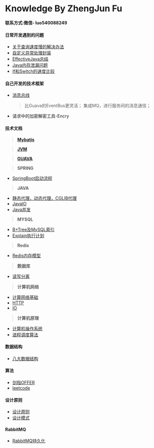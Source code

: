 Knowledge By ZhengJun Fu 
======
**联系方式:微信- luo540088249**

#### 日常开发遇到的问题
  * [关于查询速度慢的解决办法](./doc/mysql/查询缓慢解决办法.md)
  * [自定义异常处理封装](https://github.com/LuoJhno/knowledge/tree/master/code/src/java_exception_wrapper)
  * [EffectiveJava总结](./doc/effectiveJava/EffectiveJava总结.md)
  * [Java内存泄漏问题](./doc/java/Java内存泄漏.md) 
  * [If和Switch的速度比较](./doc/java/If和Switch的速度比较.md)
   

#### 自己开发的技术框架
  * [消息总线](https://github.com/LuoJhno/messageBus)   
    > 比Guava的EventBus更灵活；
    集成MQ，进行服务间的消息通信；
  * 请求中的加密解密工具-Encry

#### 技术文档
> **[Mybatis](./doc/mybatis/Mybatis目录.md)**

> **[JVM](./doc/jvm/JVM目录.md)**  

> **[GUAVA](./doc/guava/Guava.md)**

> **SPRING**
   * [SpringBoot启动流程](./doc/springboot/SpringBoot启动流程.md)
   
> **JAVA**
   * [静态代理，动态代理，CGLIB代理](./doc/java/静态代理，动态代理，CGLIB代理.md)
   * [JavaIO](./doc/java/JavaIO.md)
   * [Java并发](./doc/java/Java并发.md)
  


> **MYSQL**
   * [B+Tree及MySQL索引](./doc/mysql/B+Tree及MySQL索引.md)
   * [Explain执行计划](./doc/mysql/MySQLExplain/Explain执行计划.md)

> **Redis**
  * [Redis内存模型](./doc/redis/Redis内存模型.md)

> **数据库**
  * [读写分离](./doc/mysql/读写分离.md)
  
> **计算机网络**
  * [计算网络基础](./doc/computerNetwork/计算机网络基础.md)
  * [HTTP](./doc/computerNetwork/HTTP.md)
  * [IO](./doc/computerNetwork/IO.md)

> **计算机原理**
  * [计算机操作系统](./doc/operatingSystem/计算机操作系统.md)
  * [进程调度算法](./doc/java/进程调度算法.md)

#### 数据结构
  * [八大数据结构](./doc/algorithm/dataStructure/八大数据结构.md)
#### 算法
  * [剑指OFFER](./doc/algorithm/offer/剑指OFFER目录.md) 
  * [leetcode]()


#### 设计原则
  * [设计原则](./doc/design/设计原则.md)
  * [设计模式](./doc/designPatterns/设计模式目录.md)

#### RabbitMQ
  * [RabbitMQ持久化](./doc/rabbitMQ/RabbitMQ持久化.md)